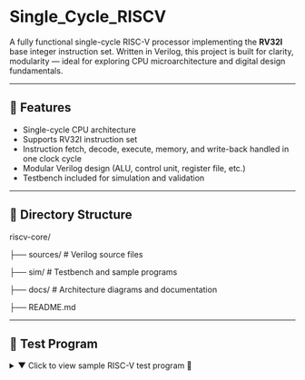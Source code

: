 # Single_Cycle_RISCV
A fully functional single-cycle RISC-V processor implementing the **RV32I** base integer instruction set.
Written in Verilog, this project is built for clarity, modularity — ideal for exploring CPU microarchitecture and digital design fundamentals.

---

## 🔧 Features

- Single-cycle CPU architecture
- Supports RV32I instruction set
- Instruction fetch, decode, execute, memory, and write-back handled in one clock cycle
- Modular Verilog design (ALU, control unit, register file, etc.)
- Testbench included for simulation and validation

---
## 📁 Directory Structure

riscv-core/  

├── sources/ # Verilog source files  

├── sim/ # Testbench and sample programs  

├── docs/ # Architecture diagrams and documentation  

├── README.md  



---
## 🧠 Test Program

<details>
<summary>▼ Click to view sample RISC-V test program 🔽</summary>

### 🧩 Assembly

```
00500293 // pc=00: addi x5, x0, 5
00100313 // pc=04: addi x6, x0, 1
18000593 // pc=08: addi x11, x0, 0x180 (rd=x11) // main_loop (0x0C)
020286E3 // pc=0C: beq x5, x0, +44 (target 0x38 store_final_result)
00030413 // pc=10: addi x8, x6, 0 (mv x8, x6)
00028493 // pc=14: addi x9, x5, 0 (mv x9, x5)
00000513 // pc=18: addi x10, x0, 0 // multiply_loop (0x1C)
01048863 // pc=1C: beq x9, x0, +16 (target 0x2C multiply_done)
00850513 // pc=20: add x10, x10, x8
FFF48493 // pc=24: addi x9, x9, -1
FF5FF06F // pc=28: jal x0, -12 (target 0x1C multiply_loop)
00050313 // pc=2C: addi x6, x10, 0 (mv x6, x10)
FFF28293 // pc=30: addi x5, x5, -1
FD9FF06F // pc=34: jal x0, -40 (target 0x0C main_loop)
0065A023 // pc=38: sw x6, 0(x11) // store_final_result
0000006F // pc=3C: jal x0, 0 (target 0x3C end_halt)
 ```

##  Supported Instructions
Currently supports the RV32I subset, including:

Arithmetic: ADD, SUB, AND, OR, XOR, SRL, SLL, SAR.

Immediate: ADDI, ANDI, ORI, XORI, SLLI , SRLI, SRAI.

Load/Store: LW, SW

Control flow: BEQ, BNE, BLT, BGE ,JAL

---

## Architecture
It is heavily inspired from the one mentioned in Computer Organization and **Design – Patterson & Hennessy** with slight modifications in control signal by using a Flag register in ALU to implement BLT,BGE etc and each component is written in verilog with a modular design Philosophy making it easy to test each component indepently.

---

## 🛠️ TODO
-Add support for ECALL, LUI, AUIPC

-Add pipelined version

-Implement forwarding and hazard detection

-Write assembler or loader


